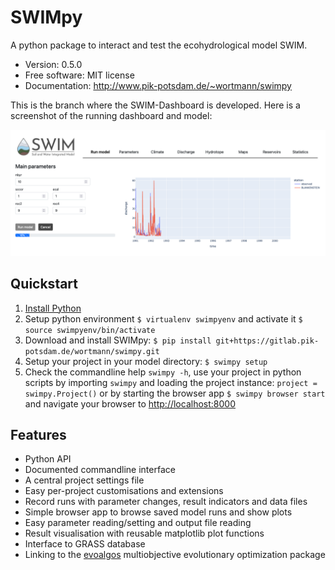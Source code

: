 SWIMpy
======


A python package to interact and test the ecohydrological model SWIM.


* Version: 0.5.0
* Free software: MIT license
* Documentation: http://www.pik-potsdam.de/~wortmann/swimpy

This is the branch where the SWIM-Dashboard is developed. Here is a screenshot of the running dashboard and model:

![swim dashboard screenshot](docs/_static/img/swim_dashboard_run_model.png)


Quickstart
----------

1. [Install Python](./docs/install-python.md)
2. Setup python environment ``$ virtualenv swimpyenv`` and activate it
   ``$ source swimpyenv/bin/activate``
3. Download and install SWIMpy:
   ``$ pip install git+https://gitlab.pik-potsdam.de/wortmann/swimpy.git``
4. Setup your project in your model directory: ``$ swimpy setup``
5. Check the commandline help ``swimpy -h``, use your project in python
   scripts by importing ``swimpy`` and loading the project instance:
   ``project = swimpy.Project()`` or by starting the browser app
   ``$ swimpy browser start`` and navigate your browser to [http://localhost:8000](http://localhost:8000)


Features
--------

* Python API
* Documented commandline interface
* A central project settings file
* Easy per-project customisations and extensions
* Record runs with parameter changes, result indicators and data files
* Simple browser app to browse saved model runs and show plots
* Easy parameter reading/setting and output file reading
* Result visualisation with reusable matplotlib plot functions
* Interface to GRASS database
* Linking to the
  [evoalgos](https://ls11-www.cs.tu-dortmund.de/people/swessing/evoalgos/doc/index.html)
  multiobjective evolutionary optimization package

